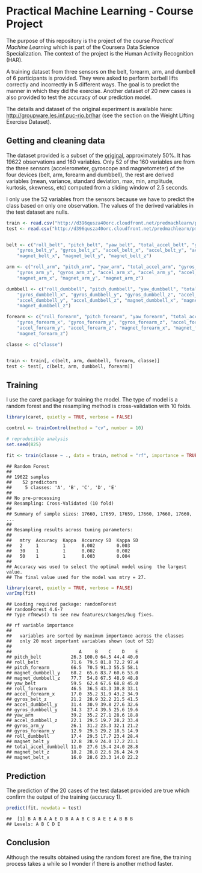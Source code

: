 # Practical Machine Learning - Course Project

The purpose of this repository is the project of the course *Practical Machine Learning* which is part of the Coursera Data Science Specialization. The context of the project is the Human Activity Recognition (HAR).

A training dataset from three sensors on the belt, forearm, arm, and dumbell of 6 participants is provided. They were asked to perform barbell lifts correctly and incorrectly in 5 different ways. The goal is to predict the manner in which they did the exercise. Another dataset of 20 new cases is also provided to test the accuracy of our prediction model.

The details and dataset of the original experiment is available here: http://groupware.les.inf.puc-rio.br/har (see the section on the Weight Lifting Exercise Dataset). 
 

## Getting and cleaning data

The dataset provided is a subset of the [original](http://groupware.les.inf.puc-rio.br/static/WLE/WearableComputing_weight_lifting_exercises_biceps_curl_variations.csv), approximately 50%. It has 19622 observations and 160 variables. Only 52 of the 160 variables are from the three sensors (accelerometer, gyroscope and magnetometer) of the four devices (belt, arm, forearm and dumbbell), the rest are derived variables (mean, variance, standard deviation, max, min, amplitude, kurtosis, skewness, etc) computed from a sliding window of 2.5 seconds.

I only use the 52 variables from the sensors because we have to predict the class based on only one observation. The values of the derived variables in the test dataset are nulls. 



```r
train <- read.csv("http://d396qusza40orc.cloudfront.net/predmachlearn/pml-training.csv")
test <- read.csv("http://d396qusza40orc.cloudfront.net/predmachlearn/pml-testing.csv")


belt <- c("roll_belt", "pitch_belt", "yaw_belt", "total_accel_belt", "gyros_belt_x", 
    "gyros_belt_y", "gyros_belt_z", "accel_belt_x", "accel_belt_y", "accel_belt_z", 
    "magnet_belt_x", "magnet_belt_y", "magnet_belt_z")

arm <- c("roll_arm", "pitch_arm", "yaw_arm", "total_accel_arm", "gyros_arm_x", 
    "gyros_arm_y", "gyros_arm_z", "accel_arm_x", "accel_arm_y", "accel_arm_z", 
    "magnet_arm_x", "magnet_arm_y", "magnet_arm_z")

dumbbell <- c("roll_dumbbell", "pitch_dumbbell", "yaw_dumbbell", "total_accel_dumbbell", 
    "gyros_dumbbell_x", "gyros_dumbbell_y", "gyros_dumbbell_z", "accel_dumbbell_x", 
    "accel_dumbbell_y", "accel_dumbbell_z", "magnet_dumbbell_x", "magnet_dumbbell_y", 
    "magnet_dumbbell_z")

forearm <- c("roll_forearm", "pitch_forearm", "yaw_forearm", "total_accel_forearm", 
    "gyros_forearm_x", "gyros_forearm_y", "gyros_forearm_z", "accel_forearm_x", 
    "accel_forearm_y", "accel_forearm_z", "magnet_forearm_x", "magnet_forearm_y", 
    "magnet_forearm_z")

classe <- c("classe")


train <- train[, c(belt, arm, dumbbell, forearm, classe)]
test <- test[, c(belt, arm, dumbbell, forearm)]
```



## Training

I use the caret package for training the model. The type of model is a random forest and the resampling method is cross-validation with 10 folds.



```r
library(caret, quietly = TRUE, verbose = FALSE)

control <- trainControl(method = "cv", number = 10)

# reproducible analysis
set.seed(825)

fit <- train(classe ~ ., data = train, method = "rf", importance = TRUE, trControl = control)
```



```
## Random Forest 
## 
## 19622 samples
##    52 predictors
##     5 classes: 'A', 'B', 'C', 'D', 'E' 
## 
## No pre-processing
## Resampling: Cross-Validated (10 fold) 
## 
## Summary of sample sizes: 17660, 17659, 17659, 17660, 17660, 17660, ... 
## 
## Resampling results across tuning parameters:
## 
##   mtry  Accuracy  Kappa  Accuracy SD  Kappa SD
##   2     1         1      0.002        0.003   
##   30    1         1      0.002        0.002   
##   50    1         1      0.003        0.004   
## 
## Accuracy was used to select the optimal model using  the largest value.
## The final value used for the model was mtry = 27.
```



```r
library(caret, quietly = TRUE, verbose = FALSE)
varImp(fit)
```

```
## Loading required package: randomForest
## randomForest 4.6-7
## Type rfNews() to see new features/changes/bug fixes.
```

```
## rf variable importance
## 
##   variables are sorted by maximum importance across the classes
##   only 20 most important variables shown (out of 52)
## 
##                         A     B    C    D    E
## pitch_belt           26.3 100.0 64.5 44.4 40.0
## roll_belt            71.6  79.5 81.8 72.2 97.4
## pitch_forearm        66.5  70.5 91.3 55.5 58.1
## magnet_dumbbell_y    68.2  65.6 83.7 60.6 53.0
## magnet_dumbbell_z    77.7  54.8 67.5 48.9 48.8
## yaw_belt             59.5  62.4 67.6 68.8 45.0
## roll_forearm         46.5  36.5 43.3 30.8 33.1
## accel_forearm_x      17.0  35.2 31.9 43.2 34.9
## gyros_belt_z         21.2  28.9 32.2 21.5 41.5
## accel_dumbbell_y     31.4  30.9 39.8 27.6 32.6
## gyros_dumbbell_y     34.3  27.4 39.5 25.6 19.6
## yaw_arm              39.2  35.2 27.1 28.6 18.8
## accel_dumbbell_z     22.1  29.5 19.7 28.2 33.4
## gyros_arm_y          26.1  31.2 23.3 32.1 21.2
## gyros_forearm_y      12.9  29.5 29.2 18.5 14.9
## roll_dumbbell        17.4  29.5 17.7 23.4 28.4
## magnet_belt_y        12.8  28.9 24.0 17.2 23.1
## total_accel_dumbbell 11.0  27.6 15.4 24.0 28.8
## magnet_belt_z        18.2  28.8 22.6 26.4 24.9
## magnet_belt_x        16.0  28.6 23.3 14.0 22.2
```



## Prediction

The prediction of the 20 cases of the test dataset provided are true which confirm the output of the training (accuracy 1).


```r
predict(fit, newdata = test)
```

```
##  [1] B A B A A E D B A A B C B A E E A B B B
## Levels: A B C D E
```



## Conclusion

Although the results obtained using the random forest are fine, the training process takes a while so I wonder if there is another method faster.


